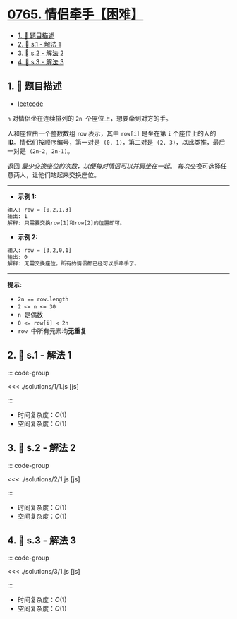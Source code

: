 # [0765. 情侣牵手【困难】](https://github.com/tnotesjs/TNotes.leetcode/tree/main/notes/0765.%20%E6%83%85%E4%BE%A3%E7%89%B5%E6%89%8B%E3%80%90%E5%9B%B0%E9%9A%BE%E3%80%91)

<!-- region:toc -->

- [1. 📝 题目描述](#1--题目描述)
- [2. 🎯 s.1 - 解法 1](#2--s1---解法-1)
- [3. 🎯 s.2 - 解法 2](#3--s2---解法-2)
- [4. 🎯 s.3 - 解法 3](#4--s3---解法-3)

<!-- endregion:toc -->

## 1. 📝 题目描述

- [leetcode](https://leetcode.cn/problems/couples-holding-hands/)

`n` 对情侣坐在连续排列的 `2n`  个座位上，想要牵到对方的手。

人和座位由一个整数数组 `row` 表示，其中 `row[i]` 是坐在第 `i` 个座位上的人的 **ID**。情侣们按顺序编号，第一对是  `(0, 1)`，第二对是  `(2, 3)`，以此类推，最后一对是  `(2n-2, 2n-1)`。

返回 _最少交换座位的次数，以便每对情侣可以并肩坐在一起_。 *每次*交换可选择任意两人，让他们站起来交换座位。

---

- **示例 1:**

```txt
输入: row = [0,2,1,3]
输出: 1
解释: 只需要交换row[1]和row[2]的位置即可。
```

- **示例 2:**

```txt
输入: row = [3,2,0,1]
输出: 0
解释: 无需交换座位，所有的情侣都已经可以手牵手了。
```

---

**提示:**

- `2n == row.length`
- `2 <= n <= 30`
- `n`  是偶数
- `0 <= row[i] < 2n`
- `row`  中所有元素均**无重复**

## 2. 🎯 s.1 - 解法 1

::: code-group

<<< ./solutions/1/1.js [js]

:::

- 时间复杂度：$O(1)$
- 空间复杂度：$O(1)$

## 3. 🎯 s.2 - 解法 2

::: code-group

<<< ./solutions/2/1.js [js]

:::

- 时间复杂度：$O(1)$
- 空间复杂度：$O(1)$

## 4. 🎯 s.3 - 解法 3

::: code-group

<<< ./solutions/3/1.js [js]

:::

- 时间复杂度：$O(1)$
- 空间复杂度：$O(1)$

